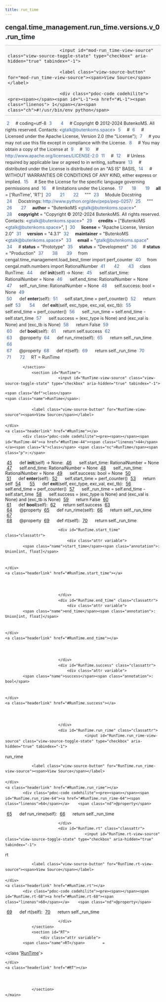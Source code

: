 ```yaml
---
title: run_time
---
```


<div>
    <main class="pdoc">
            <section class="module-info">
                    <h1 class="modulename">
cengal<wbr>.time_management<wbr>.run_time<wbr>.versions<wbr>.v_0<wbr>.run_time    </h1>

                
                        <input id="mod-run_time-view-source" class="view-source-toggle-state" type="checkbox" aria-hidden="true" tabindex="-1">

                        <label class="view-source-button" for="mod-run_time-view-source"><span>View Source</span></label>

                        <div class="pdoc-code codehilite"><pre><span></span><span id="L-1"><a href="#L-1"><span class="linenos"> 1</span></a><span class="ch">#!/usr/bin/env python</span>
</span><span id="L-2"><a href="#L-2"><span class="linenos"> 2</span></a><span class="c1"># coding=utf-8</span>
</span><span id="L-3"><a href="#L-3"><span class="linenos"> 3</span></a>
</span><span id="L-4"><a href="#L-4"><span class="linenos"> 4</span></a><span class="c1"># Copyright © 2012-2024 ButenkoMS. All rights reserved. Contacts: &lt;gtalk@butenkoms.space&gt;</span>
</span><span id="L-5"><a href="#L-5"><span class="linenos"> 5</span></a><span class="c1"># </span>
</span><span id="L-6"><a href="#L-6"><span class="linenos"> 6</span></a><span class="c1"># Licensed under the Apache License, Version 2.0 (the &quot;License&quot;);</span>
</span><span id="L-7"><a href="#L-7"><span class="linenos"> 7</span></a><span class="c1"># you may not use this file except in compliance with the License.</span>
</span><span id="L-8"><a href="#L-8"><span class="linenos"> 8</span></a><span class="c1"># You may obtain a copy of the License at</span>
</span><span id="L-9"><a href="#L-9"><span class="linenos"> 9</span></a><span class="c1"># </span>
</span><span id="L-10"><a href="#L-10"><span class="linenos">10</span></a><span class="c1">#     http://www.apache.org/licenses/LICENSE-2.0</span>
</span><span id="L-11"><a href="#L-11"><span class="linenos">11</span></a><span class="c1"># </span>
</span><span id="L-12"><a href="#L-12"><span class="linenos">12</span></a><span class="c1"># Unless required by applicable law or agreed to in writing, software</span>
</span><span id="L-13"><a href="#L-13"><span class="linenos">13</span></a><span class="c1"># distributed under the License is distributed on an &quot;AS IS&quot; BASIS,</span>
</span><span id="L-14"><a href="#L-14"><span class="linenos">14</span></a><span class="c1"># WITHOUT WARRANTIES OR CONDITIONS OF ANY KIND, either express or implied.</span>
</span><span id="L-15"><a href="#L-15"><span class="linenos">15</span></a><span class="c1"># See the License for the specific language governing permissions and</span>
</span><span id="L-16"><a href="#L-16"><span class="linenos">16</span></a><span class="c1"># limitations under the License.</span>
</span><span id="L-17"><a href="#L-17"><span class="linenos">17</span></a>
</span><span id="L-18"><a href="#L-18"><span class="linenos">18</span></a>
</span><span id="L-19"><a href="#L-19"><span class="linenos">19</span></a><span class="n">__all__</span> <span class="o">=</span> <span class="p">[</span><span class="s1">&#39;RunTime&#39;</span><span class="p">,</span> <span class="s1">&#39;RT&#39;</span><span class="p">]</span>
</span><span id="L-20"><a href="#L-20"><span class="linenos">20</span></a>
</span><span id="L-21"><a href="#L-21"><span class="linenos">21</span></a>
</span><span id="L-22"><a href="#L-22"><span class="linenos">22</span></a><span class="sd">&quot;&quot;&quot;</span>
</span><span id="L-23"><a href="#L-23"><span class="linenos">23</span></a><span class="sd">Module Docstring</span>
</span><span id="L-24"><a href="#L-24"><span class="linenos">24</span></a><span class="sd">Docstrings: http://www.python.org/dev/peps/pep-0257/</span>
</span><span id="L-25"><a href="#L-25"><span class="linenos">25</span></a><span class="sd">&quot;&quot;&quot;</span>
</span><span id="L-26"><a href="#L-26"><span class="linenos">26</span></a>
</span><span id="L-27"><a href="#L-27"><span class="linenos">27</span></a><span class="n">__author__</span> <span class="o">=</span> <span class="s2">&quot;ButenkoMS &lt;gtalk@butenkoms.space&gt;&quot;</span>
</span><span id="L-28"><a href="#L-28"><span class="linenos">28</span></a><span class="n">__copyright__</span> <span class="o">=</span> <span class="s2">&quot;Copyright © 2012-2024 ButenkoMS. All rights reserved. Contacts: &lt;gtalk@butenkoms.space&gt;&quot;</span>
</span><span id="L-29"><a href="#L-29"><span class="linenos">29</span></a><span class="n">__credits__</span> <span class="o">=</span> <span class="p">[</span><span class="s2">&quot;ButenkoMS &lt;gtalk@butenkoms.space&gt;&quot;</span><span class="p">,</span> <span class="p">]</span>
</span><span id="L-30"><a href="#L-30"><span class="linenos">30</span></a><span class="n">__license__</span> <span class="o">=</span> <span class="s2">&quot;Apache License, Version 2.0&quot;</span>
</span><span id="L-31"><a href="#L-31"><span class="linenos">31</span></a><span class="n">__version__</span> <span class="o">=</span> <span class="s2">&quot;4.3.1&quot;</span>
</span><span id="L-32"><a href="#L-32"><span class="linenos">32</span></a><span class="n">__maintainer__</span> <span class="o">=</span> <span class="s2">&quot;ButenkoMS &lt;gtalk@butenkoms.space&gt;&quot;</span>
</span><span id="L-33"><a href="#L-33"><span class="linenos">33</span></a><span class="n">__email__</span> <span class="o">=</span> <span class="s2">&quot;gtalk@butenkoms.space&quot;</span>
</span><span id="L-34"><a href="#L-34"><span class="linenos">34</span></a><span class="c1"># __status__ = &quot;Prototype&quot;</span>
</span><span id="L-35"><a href="#L-35"><span class="linenos">35</span></a><span class="n">__status__</span> <span class="o">=</span> <span class="s2">&quot;Development&quot;</span>
</span><span id="L-36"><a href="#L-36"><span class="linenos">36</span></a><span class="c1"># __status__ = &quot;Production&quot;</span>
</span><span id="L-37"><a href="#L-37"><span class="linenos">37</span></a>
</span><span id="L-38"><a href="#L-38"><span class="linenos">38</span></a>
</span><span id="L-39"><a href="#L-39"><span class="linenos">39</span></a><span class="kn">from</span> <span class="nn">cengal.time_management.load_best_timer</span> <span class="kn">import</span> <span class="n">perf_counter</span>
</span><span id="L-40"><a href="#L-40"><span class="linenos">40</span></a><span class="kn">from</span> <span class="nn">cengal.math.numbers</span> <span class="kn">import</span> <span class="n">RationalNumber</span>
</span><span id="L-41"><a href="#L-41"><span class="linenos">41</span></a>
</span><span id="L-42"><a href="#L-42"><span class="linenos">42</span></a>
</span><span id="L-43"><a href="#L-43"><span class="linenos">43</span></a><span class="k">class</span> <span class="nc">RunTime</span><span class="p">:</span>
</span><span id="L-44"><a href="#L-44"><span class="linenos">44</span></a>    <span class="k">def</span> <span class="fm">__init__</span><span class="p">(</span><span class="bp">self</span><span class="p">)</span> <span class="o">-&gt;</span> <span class="kc">None</span><span class="p">:</span>
</span><span id="L-45"><a href="#L-45"><span class="linenos">45</span></a>        <span class="bp">self</span><span class="o">.</span><span class="n">start_time</span><span class="p">:</span> <span class="n">RationalNumber</span> <span class="o">=</span> <span class="kc">None</span>
</span><span id="L-46"><a href="#L-46"><span class="linenos">46</span></a>        <span class="bp">self</span><span class="o">.</span><span class="n">end_time</span><span class="p">:</span> <span class="n">RationalNumber</span> <span class="o">=</span> <span class="kc">None</span>
</span><span id="L-47"><a href="#L-47"><span class="linenos">47</span></a>        <span class="bp">self</span><span class="o">.</span><span class="n">_run_time</span><span class="p">:</span> <span class="n">RationalNumber</span> <span class="o">=</span> <span class="kc">None</span>
</span><span id="L-48"><a href="#L-48"><span class="linenos">48</span></a>        <span class="bp">self</span><span class="o">.</span><span class="n">success</span><span class="p">:</span> <span class="nb">bool</span> <span class="o">=</span> <span class="kc">None</span>
</span><span id="L-49"><a href="#L-49"><span class="linenos">49</span></a>    
</span><span id="L-50"><a href="#L-50"><span class="linenos">50</span></a>    <span class="k">def</span> <span class="fm">__enter__</span><span class="p">(</span><span class="bp">self</span><span class="p">):</span>
</span><span id="L-51"><a href="#L-51"><span class="linenos">51</span></a>        <span class="bp">self</span><span class="o">.</span><span class="n">start_time</span> <span class="o">=</span> <span class="n">perf_counter</span><span class="p">()</span>
</span><span id="L-52"><a href="#L-52"><span class="linenos">52</span></a>        <span class="k">return</span> <span class="bp">self</span>
</span><span id="L-53"><a href="#L-53"><span class="linenos">53</span></a>
</span><span id="L-54"><a href="#L-54"><span class="linenos">54</span></a>    <span class="k">def</span> <span class="fm">__exit__</span><span class="p">(</span><span class="bp">self</span><span class="p">,</span> <span class="n">exc_type</span><span class="p">,</span> <span class="n">exc_val</span><span class="p">,</span> <span class="n">exc_tb</span><span class="p">):</span>
</span><span id="L-55"><a href="#L-55"><span class="linenos">55</span></a>        <span class="bp">self</span><span class="o">.</span><span class="n">end_time</span> <span class="o">=</span> <span class="n">perf_counter</span><span class="p">()</span>
</span><span id="L-56"><a href="#L-56"><span class="linenos">56</span></a>        <span class="bp">self</span><span class="o">.</span><span class="n">_run_time</span> <span class="o">=</span> <span class="bp">self</span><span class="o">.</span><span class="n">end_time</span> <span class="o">-</span> <span class="bp">self</span><span class="o">.</span><span class="n">start_time</span>
</span><span id="L-57"><a href="#L-57"><span class="linenos">57</span></a>        <span class="bp">self</span><span class="o">.</span><span class="n">success</span> <span class="o">=</span> <span class="p">(</span><span class="n">exc_type</span> <span class="ow">is</span> <span class="kc">None</span><span class="p">)</span> <span class="ow">and</span> <span class="p">(</span><span class="n">exc_val</span> <span class="ow">is</span> <span class="kc">None</span><span class="p">)</span> <span class="ow">and</span> <span class="p">(</span><span class="n">exc_tb</span> <span class="ow">is</span> <span class="kc">None</span><span class="p">)</span>
</span><span id="L-58"><a href="#L-58"><span class="linenos">58</span></a>        <span class="k">return</span> <span class="kc">False</span>
</span><span id="L-59"><a href="#L-59"><span class="linenos">59</span></a>    
</span><span id="L-60"><a href="#L-60"><span class="linenos">60</span></a>    <span class="k">def</span> <span class="fm">__bool__</span><span class="p">(</span><span class="bp">self</span><span class="p">):</span>
</span><span id="L-61"><a href="#L-61"><span class="linenos">61</span></a>        <span class="k">return</span> <span class="bp">self</span><span class="o">.</span><span class="n">success</span>
</span><span id="L-62"><a href="#L-62"><span class="linenos">62</span></a>    
</span><span id="L-63"><a href="#L-63"><span class="linenos">63</span></a>    <span class="nd">@property</span>
</span><span id="L-64"><a href="#L-64"><span class="linenos">64</span></a>    <span class="k">def</span> <span class="nf">run_rime</span><span class="p">(</span><span class="bp">self</span><span class="p">):</span>
</span><span id="L-65"><a href="#L-65"><span class="linenos">65</span></a>        <span class="k">return</span> <span class="bp">self</span><span class="o">.</span><span class="n">_run_time</span>
</span><span id="L-66"><a href="#L-66"><span class="linenos">66</span></a>    
</span><span id="L-67"><a href="#L-67"><span class="linenos">67</span></a>    <span class="nd">@property</span>
</span><span id="L-68"><a href="#L-68"><span class="linenos">68</span></a>    <span class="k">def</span> <span class="nf">rt</span><span class="p">(</span><span class="bp">self</span><span class="p">):</span>
</span><span id="L-69"><a href="#L-69"><span class="linenos">69</span></a>        <span class="k">return</span> <span class="bp">self</span><span class="o">.</span><span class="n">_run_time</span>
</span><span id="L-70"><a href="#L-70"><span class="linenos">70</span></a>
</span><span id="L-71"><a href="#L-71"><span class="linenos">71</span></a>
</span><span id="L-72"><a href="#L-72"><span class="linenos">72</span></a><span class="n">RT</span> <span class="o">=</span> <span class="n">RunTime</span>
</span></pre></div>


            </section>
                <section id="RunTime">
                            <input id="RunTime-view-source" class="view-source-toggle-state" type="checkbox" aria-hidden="true" tabindex="-1">
<div class="attr class">
            
    <span class="def">class</span>
    <span class="name">RunTime</span>:

                <label class="view-source-button" for="RunTime-view-source"><span>View Source</span></label>

    </div>
    <a class="headerlink" href="#RunTime"></a>
            <div class="pdoc-code codehilite"><pre><span></span><span id="RunTime-44"><a href="#RunTime-44"><span class="linenos">44</span></a><span class="k">class</span> <span class="nc">RunTime</span><span class="p">:</span>
</span><span id="RunTime-45"><a href="#RunTime-45"><span class="linenos">45</span></a>    <span class="k">def</span> <span class="fm">__init__</span><span class="p">(</span><span class="bp">self</span><span class="p">)</span> <span class="o">-&gt;</span> <span class="kc">None</span><span class="p">:</span>
</span><span id="RunTime-46"><a href="#RunTime-46"><span class="linenos">46</span></a>        <span class="bp">self</span><span class="o">.</span><span class="n">start_time</span><span class="p">:</span> <span class="n">RationalNumber</span> <span class="o">=</span> <span class="kc">None</span>
</span><span id="RunTime-47"><a href="#RunTime-47"><span class="linenos">47</span></a>        <span class="bp">self</span><span class="o">.</span><span class="n">end_time</span><span class="p">:</span> <span class="n">RationalNumber</span> <span class="o">=</span> <span class="kc">None</span>
</span><span id="RunTime-48"><a href="#RunTime-48"><span class="linenos">48</span></a>        <span class="bp">self</span><span class="o">.</span><span class="n">_run_time</span><span class="p">:</span> <span class="n">RationalNumber</span> <span class="o">=</span> <span class="kc">None</span>
</span><span id="RunTime-49"><a href="#RunTime-49"><span class="linenos">49</span></a>        <span class="bp">self</span><span class="o">.</span><span class="n">success</span><span class="p">:</span> <span class="nb">bool</span> <span class="o">=</span> <span class="kc">None</span>
</span><span id="RunTime-50"><a href="#RunTime-50"><span class="linenos">50</span></a>    
</span><span id="RunTime-51"><a href="#RunTime-51"><span class="linenos">51</span></a>    <span class="k">def</span> <span class="fm">__enter__</span><span class="p">(</span><span class="bp">self</span><span class="p">):</span>
</span><span id="RunTime-52"><a href="#RunTime-52"><span class="linenos">52</span></a>        <span class="bp">self</span><span class="o">.</span><span class="n">start_time</span> <span class="o">=</span> <span class="n">perf_counter</span><span class="p">()</span>
</span><span id="RunTime-53"><a href="#RunTime-53"><span class="linenos">53</span></a>        <span class="k">return</span> <span class="bp">self</span>
</span><span id="RunTime-54"><a href="#RunTime-54"><span class="linenos">54</span></a>
</span><span id="RunTime-55"><a href="#RunTime-55"><span class="linenos">55</span></a>    <span class="k">def</span> <span class="fm">__exit__</span><span class="p">(</span><span class="bp">self</span><span class="p">,</span> <span class="n">exc_type</span><span class="p">,</span> <span class="n">exc_val</span><span class="p">,</span> <span class="n">exc_tb</span><span class="p">):</span>
</span><span id="RunTime-56"><a href="#RunTime-56"><span class="linenos">56</span></a>        <span class="bp">self</span><span class="o">.</span><span class="n">end_time</span> <span class="o">=</span> <span class="n">perf_counter</span><span class="p">()</span>
</span><span id="RunTime-57"><a href="#RunTime-57"><span class="linenos">57</span></a>        <span class="bp">self</span><span class="o">.</span><span class="n">_run_time</span> <span class="o">=</span> <span class="bp">self</span><span class="o">.</span><span class="n">end_time</span> <span class="o">-</span> <span class="bp">self</span><span class="o">.</span><span class="n">start_time</span>
</span><span id="RunTime-58"><a href="#RunTime-58"><span class="linenos">58</span></a>        <span class="bp">self</span><span class="o">.</span><span class="n">success</span> <span class="o">=</span> <span class="p">(</span><span class="n">exc_type</span> <span class="ow">is</span> <span class="kc">None</span><span class="p">)</span> <span class="ow">and</span> <span class="p">(</span><span class="n">exc_val</span> <span class="ow">is</span> <span class="kc">None</span><span class="p">)</span> <span class="ow">and</span> <span class="p">(</span><span class="n">exc_tb</span> <span class="ow">is</span> <span class="kc">None</span><span class="p">)</span>
</span><span id="RunTime-59"><a href="#RunTime-59"><span class="linenos">59</span></a>        <span class="k">return</span> <span class="kc">False</span>
</span><span id="RunTime-60"><a href="#RunTime-60"><span class="linenos">60</span></a>    
</span><span id="RunTime-61"><a href="#RunTime-61"><span class="linenos">61</span></a>    <span class="k">def</span> <span class="fm">__bool__</span><span class="p">(</span><span class="bp">self</span><span class="p">):</span>
</span><span id="RunTime-62"><a href="#RunTime-62"><span class="linenos">62</span></a>        <span class="k">return</span> <span class="bp">self</span><span class="o">.</span><span class="n">success</span>
</span><span id="RunTime-63"><a href="#RunTime-63"><span class="linenos">63</span></a>    
</span><span id="RunTime-64"><a href="#RunTime-64"><span class="linenos">64</span></a>    <span class="nd">@property</span>
</span><span id="RunTime-65"><a href="#RunTime-65"><span class="linenos">65</span></a>    <span class="k">def</span> <span class="nf">run_rime</span><span class="p">(</span><span class="bp">self</span><span class="p">):</span>
</span><span id="RunTime-66"><a href="#RunTime-66"><span class="linenos">66</span></a>        <span class="k">return</span> <span class="bp">self</span><span class="o">.</span><span class="n">_run_time</span>
</span><span id="RunTime-67"><a href="#RunTime-67"><span class="linenos">67</span></a>    
</span><span id="RunTime-68"><a href="#RunTime-68"><span class="linenos">68</span></a>    <span class="nd">@property</span>
</span><span id="RunTime-69"><a href="#RunTime-69"><span class="linenos">69</span></a>    <span class="k">def</span> <span class="nf">rt</span><span class="p">(</span><span class="bp">self</span><span class="p">):</span>
</span><span id="RunTime-70"><a href="#RunTime-70"><span class="linenos">70</span></a>        <span class="k">return</span> <span class="bp">self</span><span class="o">.</span><span class="n">_run_time</span>
</span></pre></div>


    

                            <div id="RunTime.start_time" class="classattr">
                                <div class="attr variable">
            <span class="name">start_time</span><span class="annotation">: Union[int, float]</span>

        
    </div>
    <a class="headerlink" href="#RunTime.start_time"></a>
    
    

                            </div>
                            <div id="RunTime.end_time" class="classattr">
                                <div class="attr variable">
            <span class="name">end_time</span><span class="annotation">: Union[int, float]</span>

        
    </div>
    <a class="headerlink" href="#RunTime.end_time"></a>
    
    

                            </div>
                            <div id="RunTime.success" class="classattr">
                                <div class="attr variable">
            <span class="name">success</span><span class="annotation">: bool</span>

        
    </div>
    <a class="headerlink" href="#RunTime.success"></a>
    
    

                            </div>
                            <div id="RunTime.run_rime" class="classattr">
                                        <input id="RunTime.run_rime-view-source" class="view-source-toggle-state" type="checkbox" aria-hidden="true" tabindex="-1">
<div class="attr variable">
            <span class="name">run_rime</span>

                <label class="view-source-button" for="RunTime.run_rime-view-source"><span>View Source</span></label>

    </div>
    <a class="headerlink" href="#RunTime.run_rime"></a>
            <div class="pdoc-code codehilite"><pre><span></span><span id="RunTime.run_rime-64"><a href="#RunTime.run_rime-64"><span class="linenos">64</span></a>    <span class="nd">@property</span>
</span><span id="RunTime.run_rime-65"><a href="#RunTime.run_rime-65"><span class="linenos">65</span></a>    <span class="k">def</span> <span class="nf">run_rime</span><span class="p">(</span><span class="bp">self</span><span class="p">):</span>
</span><span id="RunTime.run_rime-66"><a href="#RunTime.run_rime-66"><span class="linenos">66</span></a>        <span class="k">return</span> <span class="bp">self</span><span class="o">.</span><span class="n">_run_time</span>
</span></pre></div>


    

                            </div>
                            <div id="RunTime.rt" class="classattr">
                                        <input id="RunTime.rt-view-source" class="view-source-toggle-state" type="checkbox" aria-hidden="true" tabindex="-1">
<div class="attr variable">
            <span class="name">rt</span>

                <label class="view-source-button" for="RunTime.rt-view-source"><span>View Source</span></label>

    </div>
    <a class="headerlink" href="#RunTime.rt"></a>
            <div class="pdoc-code codehilite"><pre><span></span><span id="RunTime.rt-68"><a href="#RunTime.rt-68"><span class="linenos">68</span></a>    <span class="nd">@property</span>
</span><span id="RunTime.rt-69"><a href="#RunTime.rt-69"><span class="linenos">69</span></a>    <span class="k">def</span> <span class="nf">rt</span><span class="p">(</span><span class="bp">self</span><span class="p">):</span>
</span><span id="RunTime.rt-70"><a href="#RunTime.rt-70"><span class="linenos">70</span></a>        <span class="k">return</span> <span class="bp">self</span><span class="o">.</span><span class="n">_run_time</span>
</span></pre></div>


    

                            </div>
                </section>
                <section id="RT">
                    <div class="attr variable">
            <span class="name">RT</span>        =
<span class="default_value">&lt;class &#39;<a href="#RunTime">RunTime</a>&#39;&gt;</span>

        
    </div>
    <a class="headerlink" href="#RT"></a>
    
    

                </section>
    </main>


<style>pre{line-height:125%;}span.linenos{color:inherit; background-color:transparent; padding-left:5px; padding-right:20px;}.pdoc-code .hll{background-color:#ffffcc}.pdoc-code{background:#f8f8f8;}.pdoc-code .c{color:#3D7B7B; font-style:italic}.pdoc-code .err{border:1px solid #FF0000}.pdoc-code .k{color:#008000; font-weight:bold}.pdoc-code .o{color:#666666}.pdoc-code .ch{color:#3D7B7B; font-style:italic}.pdoc-code .cm{color:#3D7B7B; font-style:italic}.pdoc-code .cp{color:#9C6500}.pdoc-code .cpf{color:#3D7B7B; font-style:italic}.pdoc-code .c1{color:#3D7B7B; font-style:italic}.pdoc-code .cs{color:#3D7B7B; font-style:italic}.pdoc-code .gd{color:#A00000}.pdoc-code .ge{font-style:italic}.pdoc-code .gr{color:#E40000}.pdoc-code .gh{color:#000080; font-weight:bold}.pdoc-code .gi{color:#008400}.pdoc-code .go{color:#717171}.pdoc-code .gp{color:#000080; font-weight:bold}.pdoc-code .gs{font-weight:bold}.pdoc-code .gu{color:#800080; font-weight:bold}.pdoc-code .gt{color:#0044DD}.pdoc-code .kc{color:#008000; font-weight:bold}.pdoc-code .kd{color:#008000; font-weight:bold}.pdoc-code .kn{color:#008000; font-weight:bold}.pdoc-code .kp{color:#008000}.pdoc-code .kr{color:#008000; font-weight:bold}.pdoc-code .kt{color:#B00040}.pdoc-code .m{color:#666666}.pdoc-code .s{color:#BA2121}.pdoc-code .na{color:#687822}.pdoc-code .nb{color:#008000}.pdoc-code .nc{color:#0000FF; font-weight:bold}.pdoc-code .no{color:#880000}.pdoc-code .nd{color:#AA22FF}.pdoc-code .ni{color:#717171; font-weight:bold}.pdoc-code .ne{color:#CB3F38; font-weight:bold}.pdoc-code .nf{color:#0000FF}.pdoc-code .nl{color:#767600}.pdoc-code .nn{color:#0000FF; font-weight:bold}.pdoc-code .nt{color:#008000; font-weight:bold}.pdoc-code .nv{color:#19177C}.pdoc-code .ow{color:#AA22FF; font-weight:bold}.pdoc-code .w{color:#bbbbbb}.pdoc-code .mb{color:#666666}.pdoc-code .mf{color:#666666}.pdoc-code .mh{color:#666666}.pdoc-code .mi{color:#666666}.pdoc-code .mo{color:#666666}.pdoc-code .sa{color:#BA2121}.pdoc-code .sb{color:#BA2121}.pdoc-code .sc{color:#BA2121}.pdoc-code .dl{color:#BA2121}.pdoc-code .sd{color:#BA2121; font-style:italic}.pdoc-code .s2{color:#BA2121}.pdoc-code .se{color:#AA5D1F; font-weight:bold}.pdoc-code .sh{color:#BA2121}.pdoc-code .si{color:#A45A77; font-weight:bold}.pdoc-code .sx{color:#008000}.pdoc-code .sr{color:#A45A77}.pdoc-code .s1{color:#BA2121}.pdoc-code .ss{color:#19177C}.pdoc-code .bp{color:#008000}.pdoc-code .fm{color:#0000FF}.pdoc-code .vc{color:#19177C}.pdoc-code .vg{color:#19177C}.pdoc-code .vi{color:#19177C}.pdoc-code .vm{color:#19177C}.pdoc-code .il{color:#666666}</style>
<style>:root{--pdoc-background:#fff;}.pdoc{--text:#212529;--muted:#6c757d;--link:#3660a5;--link-hover:#1659c5;--code:#f8f8f8;--active:#fff598;--accent:#eee;--accent2:#c1c1c1;--nav-hover:rgba(255, 255, 255, 0.5);--name:#0066BB;--def:#008800;--annotation:#007020;}</style>
<style>.pdoc{color:var(--text);box-sizing:border-box;line-height:1.5;background:none;}.pdoc .pdoc-button{cursor:pointer;display:inline-block;border:solid black 1px;border-radius:2px;font-size:.75rem;padding:calc(0.5em - 1px) 1em;transition:100ms all;}.pdoc .pdoc-alert{padding:1rem 1rem 1rem calc(1.5rem + 24px);border:1px solid transparent;border-radius:.25rem;background-repeat:no-repeat;background-position:1rem center;margin-bottom:1rem;}.pdoc .pdoc-alert > *:last-child{margin-bottom:0;}.pdoc .pdoc-alert-note {color:#084298;background-color:#cfe2ff;border-color:#b6d4fe;background-image:url("data:image/svg+xml,%3Csvg%20xmlns%3D%22http%3A//www.w3.org/2000/svg%22%20width%3D%2224%22%20height%3D%2224%22%20fill%3D%22%23084298%22%20viewBox%3D%220%200%2016%2016%22%3E%3Cpath%20d%3D%22M8%2016A8%208%200%201%200%208%200a8%208%200%200%200%200%2016zm.93-9.412-1%204.705c-.07.34.029.533.304.533.194%200%20.487-.07.686-.246l-.088.416c-.287.346-.92.598-1.465.598-.703%200-1.002-.422-.808-1.319l.738-3.468c.064-.293.006-.399-.287-.47l-.451-.081.082-.381%202.29-.287zM8%205.5a1%201%200%201%201%200-2%201%201%200%200%201%200%202z%22/%3E%3C/svg%3E");}.pdoc .pdoc-alert-warning{color:#664d03;background-color:#fff3cd;border-color:#ffecb5;background-image:url("data:image/svg+xml,%3Csvg%20xmlns%3D%22http%3A//www.w3.org/2000/svg%22%20width%3D%2224%22%20height%3D%2224%22%20fill%3D%22%23664d03%22%20viewBox%3D%220%200%2016%2016%22%3E%3Cpath%20d%3D%22M8.982%201.566a1.13%201.13%200%200%200-1.96%200L.165%2013.233c-.457.778.091%201.767.98%201.767h13.713c.889%200%201.438-.99.98-1.767L8.982%201.566zM8%205c.535%200%20.954.462.9.995l-.35%203.507a.552.552%200%200%201-1.1%200L7.1%205.995A.905.905%200%200%201%208%205zm.002%206a1%201%200%201%201%200%202%201%201%200%200%201%200-2z%22/%3E%3C/svg%3E");}.pdoc .pdoc-alert-danger{color:#842029;background-color:#f8d7da;border-color:#f5c2c7;background-image:url("data:image/svg+xml,%3Csvg%20xmlns%3D%22http%3A//www.w3.org/2000/svg%22%20width%3D%2224%22%20height%3D%2224%22%20fill%3D%22%23842029%22%20viewBox%3D%220%200%2016%2016%22%3E%3Cpath%20d%3D%22M5.52.359A.5.5%200%200%201%206%200h4a.5.5%200%200%201%20.474.658L8.694%206H12.5a.5.5%200%200%201%20.395.807l-7%209a.5.5%200%200%201-.873-.454L6.823%209.5H3.5a.5.5%200%200%201-.48-.641l2.5-8.5z%22/%3E%3C/svg%3E");}.pdoc .visually-hidden{position:absolute !important;width:1px !important;height:1px !important;padding:0 !important;margin:-1px !important;overflow:hidden !important;clip:rect(0, 0, 0, 0) !important;white-space:nowrap !important;border:0 !important;}.pdoc h1, .pdoc h2, .pdoc h3{font-weight:300;margin:.3em 0;padding:.2em 0;}.pdoc > section:not(.module-info) h1{font-size:1.5rem;font-weight:500;}.pdoc > section:not(.module-info) h2{font-size:1.4rem;font-weight:500;}.pdoc > section:not(.module-info) h3{font-size:1.3rem;font-weight:500;}.pdoc > section:not(.module-info) h4{font-size:1.2rem;}.pdoc > section:not(.module-info) h5{font-size:1.1rem;}.pdoc a{text-decoration:none;color:var(--link);}.pdoc a:hover{color:var(--link-hover);}.pdoc blockquote{margin-left:2rem;}.pdoc pre{border-top:1px solid var(--accent2);border-bottom:1px solid var(--accent2);margin-top:0;margin-bottom:1em;padding:.5rem 0 .5rem .5rem;overflow-x:auto;background-color:var(--code);}.pdoc code{color:var(--text);padding:.2em .4em;margin:0;font-size:85%;background-color:var(--accent);border-radius:6px;}.pdoc a > code{color:inherit;}.pdoc pre > code{display:inline-block;font-size:inherit;background:none;border:none;padding:0;}.pdoc > section:not(.module-info){margin-bottom:1.5rem;}.pdoc .modulename{margin-top:0;font-weight:bold;}.pdoc .modulename a{color:var(--link);transition:100ms all;}.pdoc .git-button{float:right;border:solid var(--link) 1px;}.pdoc .git-button:hover{background-color:var(--link);color:var(--pdoc-background);}.view-source-toggle-state,.view-source-toggle-state ~ .pdoc-code{display:none;}.view-source-toggle-state:checked ~ .pdoc-code{display:block;}.view-source-button{display:inline-block;float:right;font-size:.75rem;line-height:1.5rem;color:var(--muted);padding:0 .4rem 0 1.3rem;cursor:pointer;text-indent:-2px;}.view-source-button > span{visibility:hidden;}.module-info .view-source-button{float:none;display:flex;justify-content:flex-end;margin:-1.2rem .4rem -.2rem 0;}.view-source-button::before{position:absolute;content:"View Source";display:list-item;list-style-type:disclosure-closed;}.view-source-toggle-state:checked ~ .attr .view-source-button::before,.view-source-toggle-state:checked ~ .view-source-button::before{list-style-type:disclosure-open;}.pdoc .docstring{margin-bottom:1.5rem;}.pdoc section:not(.module-info) .docstring{margin-left:clamp(0rem, 5vw - 2rem, 1rem);}.pdoc .docstring .pdoc-code{margin-left:1em;margin-right:1em;}.pdoc h1:target,.pdoc h2:target,.pdoc h3:target,.pdoc h4:target,.pdoc h5:target,.pdoc h6:target,.pdoc .pdoc-code > pre > span:target{background-color:var(--active);box-shadow:-1rem 0 0 0 var(--active);}.pdoc .pdoc-code > pre > span:target{display:block;}.pdoc div:target > .attr,.pdoc section:target > .attr,.pdoc dd:target > a{background-color:var(--active);}.pdoc *{scroll-margin:2rem;}.pdoc .pdoc-code .linenos{user-select:none;}.pdoc .attr:hover{filter:contrast(0.95);}.pdoc section, .pdoc .classattr{position:relative;}.pdoc .headerlink{--width:clamp(1rem, 3vw, 2rem);position:absolute;top:0;left:calc(0rem - var(--width));transition:all 100ms ease-in-out;opacity:0;}.pdoc .headerlink::before{content:"#";display:block;text-align:center;width:var(--width);height:2.3rem;line-height:2.3rem;font-size:1.5rem;}.pdoc .attr:hover ~ .headerlink,.pdoc *:target > .headerlink,.pdoc .headerlink:hover{opacity:1;}.pdoc .attr{display:block;margin:.5rem 0 .5rem;padding:.4rem .4rem .4rem 1rem;background-color:var(--accent);overflow-x:auto;}.pdoc .classattr{margin-left:2rem;}.pdoc .name{color:var(--name);font-weight:bold;}.pdoc .def{color:var(--def);font-weight:bold;}.pdoc .signature{background-color:transparent;}.pdoc .param, .pdoc .return-annotation{white-space:pre;}.pdoc .signature.multiline .param{display:block;}.pdoc .signature.condensed .param{display:inline-block;}.pdoc .annotation{color:var(--annotation);}.pdoc .view-value-toggle-state,.pdoc .view-value-toggle-state ~ .default_value{display:none;}.pdoc .view-value-toggle-state:checked ~ .default_value{display:inherit;}.pdoc .view-value-button{font-size:.5rem;vertical-align:middle;border-style:dashed;margin-top:-0.1rem;}.pdoc .view-value-button:hover{background:white;}.pdoc .view-value-button::before{content:"show";text-align:center;width:2.2em;display:inline-block;}.pdoc .view-value-toggle-state:checked ~ .view-value-button::before{content:"hide";}.pdoc .inherited{margin-left:2rem;}.pdoc .inherited dt{font-weight:700;}.pdoc .inherited dt, .pdoc .inherited dd{display:inline;margin-left:0;margin-bottom:.5rem;}.pdoc .inherited dd:not(:last-child):after{content:", ";}.pdoc .inherited .class:before{content:"class ";}.pdoc .inherited .function a:after{content:"()";}.pdoc .search-result .docstring{overflow:auto;max-height:25vh;}.pdoc .search-result.focused > .attr{background-color:var(--active);}.pdoc .attribution{margin-top:2rem;display:block;opacity:0.5;transition:all 200ms;filter:grayscale(100%);}.pdoc .attribution:hover{opacity:1;filter:grayscale(0%);}.pdoc .attribution img{margin-left:5px;height:35px;vertical-align:middle;width:70px;transition:all 200ms;}.pdoc table{display:block;width:max-content;max-width:100%;overflow:auto;margin-bottom:1rem;}.pdoc table th{font-weight:600;}.pdoc table th, .pdoc table td{padding:6px 13px;border:1px solid var(--accent2);}</style></div>